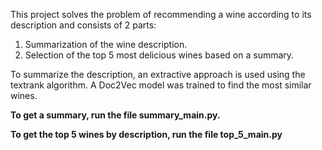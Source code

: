 This project solves the problem of recommending a wine according to its description and consists of 2 parts: 
1. Summarization of the wine description.
2. Selection of the top 5 most delicious wines based on a summary.

To summarize the description, an extractive approach is used using the textrank algorithm.
A Doc2Vec model was trained to find the most similar wines.


**To get a summary, run the file summary_main.py.**

**To get the top 5 wines by description, run the file top_5_main.py**
